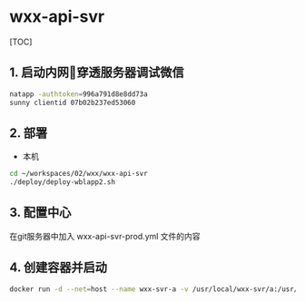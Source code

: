 # wxx-api-svr

[TOC]

## 1. 启动内网穿透服务器调试微信

```sh
natapp -authtoken=996a791d8e8dd73a
sunny clientid 07b02b237ed53060
```

## 2. 部署

- 本机

```sh
cd ~/workspaces/02/wxx/wxx-api-svr
./deploy/deploy-wblapp2.sh
```

## 3. 配置中心

在git服务器中加入 wxx-api-svr-prod.yml 文件的内容

## 4. 创建容器并启动

```sh
docker run -d --net=host --name wxx-svr-a -v /usr/local/wxx-svr/a:/usr/local/myservice -v /usr/local/wxx-svr/templates:/usr/local/myservice/templates --restart=always nnzbz/spring-boot-app
```
